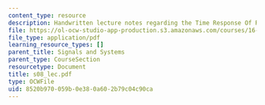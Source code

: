 ```yaml
---
content_type: resource
description: Handwritten lecture notes regarding the Time Response Of RC Circuis.
file: https://ol-ocw-studio-app-production.s3.amazonaws.com/courses/16-01-unified-engineering-i-ii-iii-iv-fall-2005-spring-2006/8520b970059b0e380a602b79c04c90ca_s08_lec.pdf
file_type: application/pdf
learning_resource_types: []
parent_title: Signals and Systems
parent_type: CourseSection
resourcetype: Document
title: s08_lec.pdf
type: OCWFile
uid: 8520b970-059b-0e38-0a60-2b79c04c90ca
---
```

